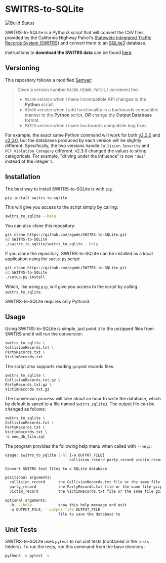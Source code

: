 # SWITRS-to-SQLite

[![Build Status](https://travis-ci.org/agude/SWITRS-to-SQLite.svg?branch=master)](https://travis-ci.org/agude/SWITRS-to-SQLite)

SWITRS-to-SQLite is a Python3 script that will convert the CSV files
provided by the California Highway Patrol's [Statewide Integrated Traffic
Records System (SWITRS)](http://iswitrs.chp.ca.gov/Reports/jsp/userLogin.jsp)
and convert them to an [SQLite3](https://www.sqlite.org/) database.

Instructions to **download the SWITRS data** can be found
[here](requesting_data.md).

## Versioning

This repository follows a modified [Semver][semver]:

[semver]: https://semver.org/

> Given a version number `MAJOR.MINOR.PATCH`, I increment the:
> 
> - `MAJOR` version when I make incompatible API changes to the **Python**
>   script.
> - `MINOR` version when I add functionality in a backwards compatible manner
>   to the **Python** script, _**OR**_ change the **Output Database** format.
> - `PATCH` version when I make backwards compatible bug fixes.

For example, the exact same Python command will work for both [v2.2.0][v220]
and [v2.3.0][v230], but the databases produced by each version will be
slightly different. Specifically, the two versions handle `Collision_Severity`
and `PCF_Violation_Category` different. v2.3.0 changed the values to string
categoricals. For example, "driving under the influence" is now `"dui"`
instead of the integer `1`.

[v220]: https://github.com/agude/SWITRS-to-SQLite/releases/tag/2.2.0
[v230]: https://github.com/agude/SWITRS-to-SQLite/releases/tag/2.3.0

## Installation

The best way to install SWITRS-to-SQLite is with `pip`:

```bash
pip install switrs-to-sqlite
```

This will give you access to the script simply by calling:

```bash
switrs_to_sqlite --help
```

You can also clone this repository:

```bash
git clone https://github.com/agude/SWITRS-to-SQLite.git
cd SWITRS-to-SQLite
./switrs_to_sqlite/switrs_to_sqlite --help
```

If you clone the repository, SWITRS-to-SQLite can be installed as a local
application using the `setup.py` script:

```bash
git clone https://github.com/agude/SWITRS-to-SQLite.git
cd SWITRS-to-SQLite
./setup.py install
```

Which, like using `pip`, will give you access to the script by calling
`switrs_to_sqlite`.

SWITRS-to-SQLite requires only Python3.

## Usage

Using SWITRS-to-SQLite is simple, just point it to the unzipped files from
SWITRS and it will run the conversion:

```bash
switrs_to_sqlite \
CollisionRecords.txt \
PartyRecords.txt \
VictimRecords.txt
```

The script also supports reading `gzip`ed records files:

```bash
switrs_to_sqlite \
CollisionRecords.txt.gz \
PartyRecords.txt.gz \
VictimRecords.txt.gz
```

The conversion process will take about an hour to write the database, which by
default is saved to a file named `switrs.sqlite3`. The output file can be
changed as follows:

```bash
switrs_to_sqlite \
CollisionRecords.txt \
PartyRecords.txt \
VictimRecords.txt \
-o new_db_file.sql
```

The program provides the following help menu when called with `--help`:

```bash
usage: switrs_to_sqlite [-h] [-o OUTPUT_FILE]
                             collision_record party_record victim_record

Convert SWITRS text files to a SQLite database

positional arguments:
  collision_record      the CollisionRecords.txt file or the same file gzipped
  party_record          the PartyRecords.txt file or the same file gzipped
  victim_record         the VictimRecords.txt file or the same file gzipped

optional arguments:
  -h, --help            show this help message and exit
  -o OUTPUT_FILE, --output-file OUTPUT_FILE
                        file to save the database to
```

## Unit Tests

SWITRS-to-SQLite uses `pytest` to run unit tests (contained in the `tests`
folders). To run the tests, run this command from the base directory:

```bash
python3 -m pytest -v
```
